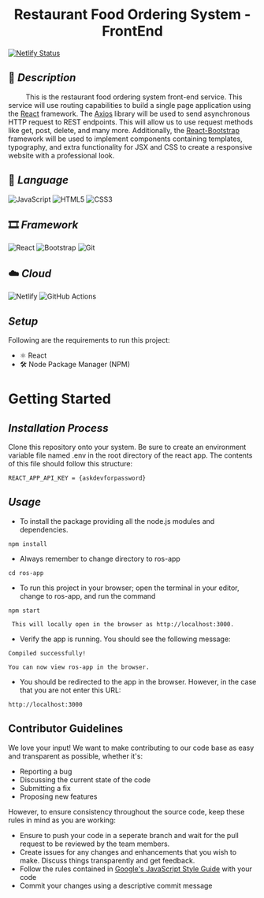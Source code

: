 <h1 align="center"> Restaurant Food Ordering System - FrontEnd </h3>

[![Netlify Status](https://api.netlify.com/api/v1/badges/1e22a3a1-21ce-43ac-94eb-9521f410a643/deploy-status)](https://app.netlify.com/sites/restaurantorderingsystem/deploys)

## 📰 _Description_

&nbsp;&nbsp;&nbsp;&nbsp;&nbsp;&nbsp;&nbsp;&nbsp; This is the restaurant food ordering system front-end service. This service will use routing capabilities to build a single page application using the [React](https://reactjs.org/) framework. The [Axios](https://github.com/axios/axios) library will be used to send asynchronous HTTP request to REST endpoints. This will allow us to use request methods like get, post, delete, and many more. Additionally, the [React-Bootstrap](https://react-bootstrap.github.io/) framework will be used to implement components containing templates, typography, and extra functionality for JSX and CSS to create a responsive website with a professional look.

## 🎃 _Language_

![JavaScript](https://img.shields.io/badge/JavaScript-F7DF1E?style=for-the-badge&logo=javascript&logoColor=black)
![HTML5](https://img.shields.io/badge/HTML5-E34F26?style=for-the-badge&logo=html5&logoColor=white)
![CSS3](https://img.shields.io/badge/CSS3-1572B6?style=for-the-badge&logo=css3&logoColor=white)

## 🎞️ _Framework_

![React](https://img.shields.io/badge/React-20232A?style=for-the-badge&logo=react&logoColor=61DAFB)
![Bootstrap](https://img.shields.io/badge/Bootstrap-563D7C?style=for-the-badge&logo=bootstrap&logoColor=white)
![Git](https://img.shields.io/badge/Git-F05032?style=for-the-badge&logo=git&logoColor=white)

## ☁️ _Cloud_

![Netlify](https://img.shields.io/badge/Netlify-00C7B7?style=for-the-badge&logo=netlify&logoColor=white)
![GitHub Actions](https://img.shields.io/badge/GitHub_Actions-2088FF?style=for-the-badge&logo=githubactions&logoColor=white)

## _Setup_

Following are the requirements to run this project:

- ⚛️ React
- 🛠️ Node Package Manager (NPM)

# Getting Started

## _Installation Process_

Clone this repository onto your system.
Be sure to create an environment variable file named .env in the root directory of the react app. The contents of this file should follow this structure:

```
REACT_APP_API_KEY = {askdevforpassword}
```

## _Usage_

- To install the package providing all the node.js modules and dependencies.

```
npm install
```

- Always remember to change directory to ros-app

```
cd ros-app
```

- To run this project in your browser; open the terminal in your editor, change to ros-app, and run the command

```
npm start
```

` This will locally open in the browser as http://localhost:3000.`

- Verify the app is running. You should see the following message:

```
Compiled successfully!

You can now view ros-app in the browser.
```

- You should be redirected to the app in the browser. However, in the case that you are not enter this URL:

```
http://localhost:3000
```

## Contributor Guidelines

We love your input! We want to make contributing to our code base as easy and transparent as possible, whether it's:

- Reporting a bug
- Discussing the current state of the code
- Submitting a fix
- Proposing new features

However, to ensure consistency throughout the source code, keep these rules in mind as you are working:

- Ensure to push your code in a seperate branch and wait for the pull request to be reviewed by the team members.
- Create issues for any changes and enhancements that you wish to make. Discuss things transparently and get feedback.
- Follow the rules contained in [Google's JavaScript Style Guide](https://google.github.io/styleguide/javascriptguide.xml) with your code
- Commit your changes using a descriptive commit message
